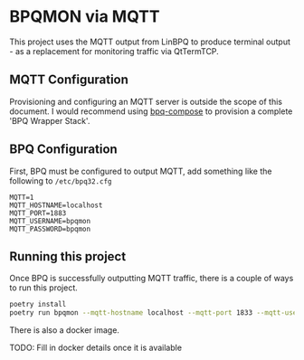 # BPQMON via MQTT

This project uses the MQTT output from LinBPQ to produce terminal output - as a replacement for monitoring traffic via QtTermTCP.

## MQTT Configuration

Provisioning and configuring an MQTT server is outside the scope of this document. I would recommend using [bpq-compose](https://github.com/packethacking/bpq-compose) to provision a complete 'BPQ Wrapper Stack'.

## BPQ Configuration

First, BPQ must be configured to output MQTT, add something like the following to `/etc/bpq32.cfg`

```text
MQTT=1
MQTT_HOSTNAME=localhost
MQTT_PORT=1883
MQTT_USERNAME=bpqmon
MQTT_PASSWORD=bpqmon
```

## Running this project

Once BPQ is successfully outputting MQTT traffic, there is a couple of ways to run this project.

```bash
poetry install
poetry run bpqmon --mqtt-hostname localhost --mqtt-port 1833 --mqtt-username bpqmon --mqtt-password bpqmon
```

There is also a docker image.

TODO: Fill in docker details once it is available
